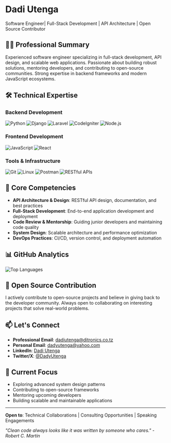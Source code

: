 # Dadi Utenga

Software Engineer| Full-Stack Development | API Architecture | Open Source Contributor

## 👨‍💻 Professional Summary

Experienced software engineer specializing in full-stack development, API design, and scalable web applications. Passionate about building robust solutions, mentoring developers, and contributing to open-source communities. Strong expertise in backend frameworks and modern JavaScript ecosystems.

## 🛠️ Technical Expertise

### Backend Development
![Python](https://img.shields.io/badge/-Python-3776AB?style=flat&logo=python&logoColor=white)
![Django](https://img.shields.io/badge/-Django-092E20?style=flat&logo=django&logoColor=white)
![Laravel](https://img.shields.io/badge/-Laravel-FF2D20?style=flat&logo=laravel&logoColor=white)
![CodeIgniter](https://img.shields.io/badge/-CodeIgniter-EF4223?style=flat&logo=codeigniter&logoColor=white)
![Node.js](https://img.shields.io/badge/-Node.js-339933?style=flat&logo=node.js&logoColor=white)

### Frontend Development
![JavaScript](https://img.shields.io/badge/-JavaScript-F7DF1E?style=flat&logo=javascript&logoColor=black)
![React](https://img.shields.io/badge/-React-61DAFB?style=flat&logo=react&logoColor=black)

### Tools & Infrastructure
![Git](https://img.shields.io/badge/-Git-F05032?style=flat&logo=git&logoColor=white)
![Linux](https://img.shields.io/badge/-Linux-FCC624?style=flat&logo=linux&logoColor=black)
![Postman](https://img.shields.io/badge/-Postman-FF6C37?style=flat&logo=postman&logoColor=white)
![RESTful APIs](https://img.shields.io/badge/-RESTful%20APIs-FF6C37?style=flat&logo=restful-api&logoColor=white)

## 💼 Core Competencies

- **API Architecture & Design**: RESTful API design, documentation, and best practices
- **Full-Stack Development**: End-to-end application development and deployment
- **Code Review & Mentorship**: Guiding junior developers and maintaining code quality
- **System Design**: Scalable architecture and performance optimization
- **DevOps Practices**: CI/CD, version control, and deployment automation

## 📊 GitHub Analytics

![Top Languages](https://github-readme-stats.vercel.app/api/top-langs/?username=dadyutenga&layout=compact&theme=radical&hide_border=true)

## 🤝 Open Source Contribution

I actively contribute to open-source projects and believe in giving back to the developer community. Always open to collaborating on interesting projects that solve real-world problems.

## 📫 Let's Connect

- **Professional Email**: [dadiutenga@ditronics.co.tz](mailto:dadiutenga@ditronics.co.tz)
- **Personal Email**: [dadyutenga@yahoo.com](mailto:dadyutenga@yahoo.com)
- **LinkedIn**: [Dadi Utenga](https://www.linkedin.com/in/dadi-utenga-375135220/)
- **Twitter/X**: [@DadyUtenga](https://x.com/DadyUtenga)

## 🌱 Current Focus

- Exploring advanced system design patterns
- Contributing to open-source frameworks
- Mentoring upcoming developers
- Building scalable and maintainable applications

---

**Open to**: Technical Collaborations | Consulting Opportunities | Speaking Engagements

*"Clean code always looks like it was written by someone who cares." - Robert C. Martin*
